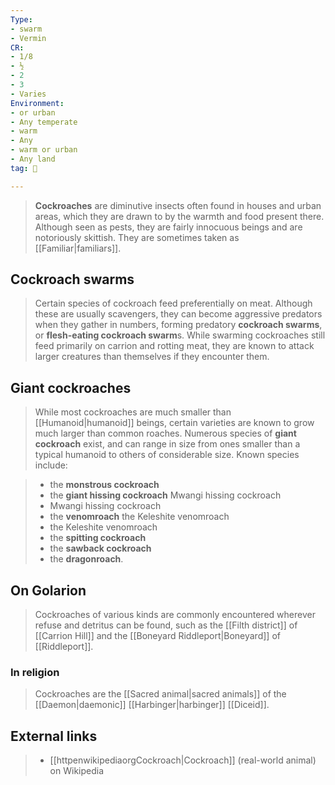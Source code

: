```yaml
---
Type:
- swarm
- Vermin
CR:
- 1/8
- ½
- 2
- 3
- Varies
Environment:
- or urban
- Any temperate
- warm
- Any
- warm or urban
- Any land
tag: 👹

---
```


> **Cockroaches** are diminutive insects often found in houses and urban areas, which they are drawn to by the warmth and food present there. Although seen as pests, they are fairly innocuous beings and are notoriously skittish. They are sometimes taken as [[Familiar|familiars]].



## Cockroach swarms

> Certain species of cockroach feed preferentially on meat. Although these are usually scavengers, they can become aggressive predators when they gather in numbers, forming predatory **cockroach swarms**, or **flesh-eating cockroach swarm**s. While swarming cockroaches still feed primarily on carrion and rotting meat, they are known to attack larger creatures than themselves if they encounter them.


## Giant cockroaches

> While most cockroaches are much smaller than [[Humanoid|humanoid]] beings, certain varieties are known to grow much larger than common roaches. Numerous species of **giant cockroach** exist, and can range in size from ones smaller than a typical humanoid to others of considerable size. Known species include:

> - the **monstrous cockroach**
> - the **giant hissing cockroach**
Mwangi hissing cockroach
> - Mwangi hissing cockroach
> - the **venomroach**
the Keleshite venomroach
> - the Keleshite venomroach
> - the **spitting cockroach**
> - the **sawback cockroach**
> - the **dragonroach**.

## On Golarion

> Cockroaches of various kinds are commonly encountered wherever refuse and detritus can be found, such as the [[Filth district]] of [[Carrion Hill]] and the [[Boneyard Riddleport|Boneyard]] of [[Riddleport]].


### In religion

> Cockroaches are the [[Sacred animal|sacred animals]] of the [[Daemon|daemonic]] [[Harbinger|harbinger]] [[Diceid]].




## External links

> - [[httpenwikipediaorgCockroach|Cockroach]] (real-world animal) on Wikipedia




